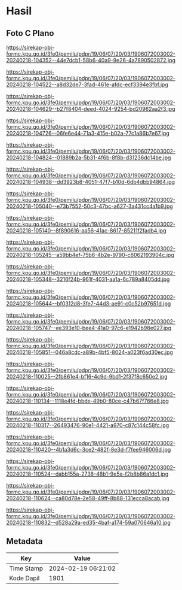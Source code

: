 # Hasil

## Foto C Plano

https://sirekap-obj-formc.kpu.go.id/3fe0/pemilu/pdpr/19/06/07/20/03/1906072003002-20240218-104352--44e7dcb1-58b6-40a9-9e26-4a7890502872.jpg

https://sirekap-obj-formc.kpu.go.id/3fe0/pemilu/pdpr/19/06/07/20/03/1906072003002-20240218-104522--a8d32de7-3fad-461e-afdc-ecf3394e3fbf.jpg

https://sirekap-obj-formc.kpu.go.id/3fe0/pemilu/pdpr/19/06/07/20/03/1906072003002-20240218-104629--b27f8404-deed-4024-9254-bd20962aa2f3.jpg

https://sirekap-obj-formc.kpu.go.id/3fe0/pemilu/pdpr/19/06/07/20/03/1906072003002-20240218-104726--06fe6e44-71a3-415e-b02a-77c1a86b7e67.jpg

https://sirekap-obj-formc.kpu.go.id/3fe0/pemilu/pdpr/19/06/07/20/03/1906072003002-20240218-104824--01889b2a-5b31-4f6b-8f8b-d31236dc14be.jpg

https://sirekap-obj-formc.kpu.go.id/3fe0/pemilu/pdpr/19/06/07/20/03/1906072003002-20240218-104938--dd3923b8-4051-47f7-b10d-6db4dbb94864.jpg

https://sirekap-obj-formc.kpu.go.id/3fe0/pemilu/pdpr/19/06/07/20/03/1906072003002-20240218-105040--e73b7552-50c3-47bc-a627-3a431cc4a1b9.jpg

https://sirekap-obj-formc.kpu.go.id/3fe0/pemilu/pdpr/19/06/07/20/03/1906072003002-20240218-105140--8f890616-aa56-41ac-8617-85211f2fadb4.jpg

https://sirekap-obj-formc.kpu.go.id/3fe0/pemilu/pdpr/19/06/07/20/03/1906072003002-20240218-105245--a59bb4ef-75b6-4b2e-9790-c6062193904c.jpg

https://sirekap-obj-formc.kpu.go.id/3fe0/pemilu/pdpr/19/06/07/20/03/1906072003002-20240218-105348--3216f24b-961f-4031-aa1a-6c789a8405dd.jpg

https://sirekap-obj-formc.kpu.go.id/3fe0/pemilu/pdpr/19/06/07/20/03/1906072003002-20240218-105644--bf0312d8-3fe7-44d3-ae91-c0c52b97651d.jpg

https://sirekap-obj-formc.kpu.go.id/3fe0/pemilu/pdpr/19/06/07/20/03/1906072003002-20240218-105747--ee393e10-bee4-41a0-97c6-e1942b98e027.jpg

https://sirekap-obj-formc.kpu.go.id/3fe0/pemilu/pdpr/19/06/07/20/03/1906072003002-20240218-105851--046a8cdc-a89b-4bf5-8024-a023f6ad30ec.jpg

https://sirekap-obj-formc.kpu.go.id/3fe0/pemilu/pdpr/19/06/07/20/03/1906072003002-20240218-110025--2fb861e4-bf16-4c9d-9bd1-2f37f8c650e2.jpg

https://sirekap-obj-formc.kpu.go.id/3fe0/pemilu/pdpr/19/06/07/20/03/1906072003002-20240218-110134--1118e4fd-bbde-49b0-80ce-c47b67f766e8.jpg

https://sirekap-obj-formc.kpu.go.id/3fe0/pemilu/pdpr/19/06/07/20/03/1906072003002-20240218-110317--26493476-90e1-4421-a970-c87c144c58fc.jpg

https://sirekap-obj-formc.kpu.go.id/3fe0/pemilu/pdpr/19/06/07/20/03/1906072003002-20240218-110420--4b1a3d6c-3ce2-482f-8e3d-f7fee946006d.jpg

https://sirekap-obj-formc.kpu.go.id/3fe0/pemilu/pdpr/19/06/07/20/03/1906072003002-20240218-110524--dabb155a-2738-48b1-9e5a-f2b8b86a1dc1.jpg

https://sirekap-obj-formc.kpu.go.id/3fe0/pemilu/pdpr/19/06/07/20/03/1906072003002-20240218-110624--ca80d78e-2e58-49ff-8b88-131ecca8acab.jpg

https://sirekap-obj-formc.kpu.go.id/3fe0/pemilu/pdpr/19/06/07/20/03/1906072003002-20240218-110832--d528a29a-ed35-4baf-a174-59a070646a10.jpg


## Metadata

| Key        | Value               |
| ---------- | ------------------- |
| Time Stamp | 2024-02-19 06:21:02 |
| Kode Dapil | 1901                |



